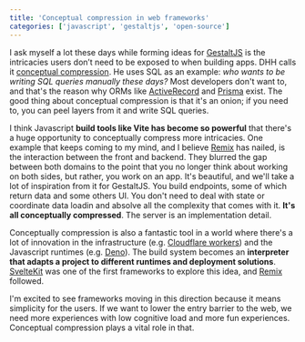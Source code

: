 ```yaml
---
title: 'Conceptual compression in web frameworks'
categories: ['javascript', 'gestaltjs', 'open-source']
---
```


I ask myself a lot these days while forming ideas for [GestaltJS](https://github.com/gestaltjs/gestalt) is the intricacies users don’t need to be exposed to when building apps. DHH calls it [conceptual compression](https://m.signalvnoise.com/conceptual-compression-means-beginners-dont-need-to-know-sql-hallelujah/).
He uses SQL as an example: *who wants to be writing SQL queries manually these days?*
Most developers don't want to,
and that's the reason why ORMs like [ActiveRecord](https://guides.rubyonrails.org/active_record_basics.html) and [Prisma](https://www.prisma.io/) exist.
The good thing about conceptual compression is that it's an onion;
if you need to, you can peel layers from it and write SQL queries.

I think Javascript **build tools like Vite has become so powerful** that there's a huge opportunity to conceptually compress more intricacies.
One example that keeps coming to my mind, and I believe [Remix](https://remix.run/) has nailed, is the interaction between the front and backend.
They blurred the gap between both domains to the point that you no longer think about working on both sides, 
but rather,
you work on an app.
It's beautiful, and we'll take a lot of inspiration from it for GestaltJS.
You build endpoints, some of which return data and some others UI.
You don't need to deal with state or coordinate data loadin and absolve all the complexity that comes with it.
**It's all conceptually compressed**.
The server is an implementation detail.

Conceptually compression is also a fantastic tool in a world where there's a lot of innovation in the infrastructure (e.g. [Cloudflare workers](https://workers.cloudflare.com/)) and the Javascript runtimes (e.g. [Deno](https://deno.land/)).
The build system becomes an **interpreter that adapts a project to different runtimes and deployment solutions**.
[SvelteKit](https://kit.svelte.dev/docs/adapters) was one of the first frameworks to explore this idea, and [Remix](https://remix.run/docs/en/v1/other-api/adapter) followed.

I'm excited to see frameworks moving in this direction because it means simplicity for the users.
If we want to lower the entry barrier to the web, 
we need more experiences with low cognitive load and more fun experiences.
Conceptual compression plays a vital role in that.